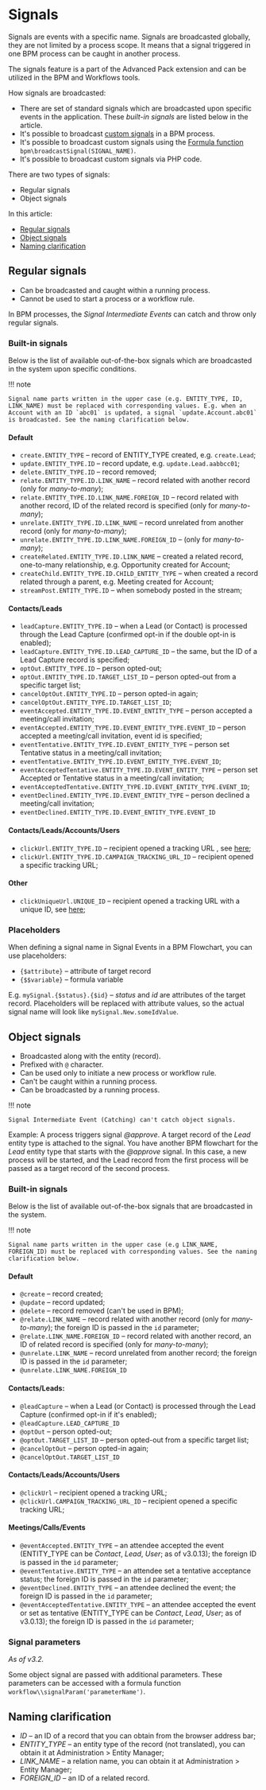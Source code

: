 # Signals

Signals are events with a specific name. Signals are broadcasted globally, they are not limited by a process scope. It means that a signal triggered in one BPM process can be caught in another process.

The signals feature is a part of the Advanced Pack extension and can be utilized in the BPM and Workflows tools.

How signals are broadcasted:

* There are set of standard signals which are broadcasted upon specific events in the application. These *built-in signals* are listed below in the article.
* It's possible to broadcast [custom signals](bpm-events.md#signal-intermediate-event-throwing) in a BPM process.
* It's possible to broadcast custom signals using the [Formula function](bpm-formula.md#bpmbroadcastsignal) `bpm\broadcastSignal(SIGNAL_NAME)`.
* It's possible to broadcast custom signals via PHP code.

There are two types of signals:

* Regular signals
* Object signals

In this article:

* [Regular signals](#regular-signals)
* [Object signals](#object-signals)
* [Naming clarification](#naming-clarification)

## Regular signals

* Can be broadcasted and caught within a running process.
* Cannot be used to start a process or a workflow rule.

In BPM processes, the *Signal Intermediate Events* can catch and throw only regular signals.

### Built-in signals

Below is the list of available out-of-the-box signals which are broadcasted in the system upon specific conditions.

!!! note

    Signal name parts written in the upper case (e.g. ENTITY_TYPE, ID, LINK_NAME) must be replaced with corresponding values. E.g. when an Account with an ID `abc01` is updated, a signal `update.Account.abc01` is broadcasted. See the naming clarification below.

#### Default

* `create.ENTITY_TYPE` – record of ENTITY_TYPE created, e.g. `create.Lead`;
* `update.ENTITY_TYPE.ID` – record update, e.g. `update.Lead.aabbcc01`;
* `delete.ENTITY_TYPE.ID` – record removed;
* `relate.ENTITY_TYPE.ID.LINK_NAME` – record related with another record (only for *many-to-many*);
* `relate.ENTITY_TYPE.ID.LINK_NAME.FOREIGN_ID` – record related with another record, ID of the related record is specified (only for *many-to-many*);
* `unrelate.ENTITY_TYPE.ID.LINK_NAME` – record unrelated from another record (only for *many-to-many*);
* `unrelate.ENTITY_TYPE.ID.LINK_NAME.FOREIGN_ID` – (only for *many-to-many*);
* `createRelated.ENTITY_TYPE.ID.LINK_NAME` – created a related record, one-to-many relationship, e.g. Opportunity created for Account;
* `createChild.ENTITY_TYPE.ID.CHILD_ENTITY_TYPE` – when created a record related through a parent, e.g. Meeting created for Account;
* `streamPost.ENTITY_TYPE.ID` – when somebody posted in the stream;

#### Contacts/Leads

* `leadCapture.ENTITY_TYPE.ID` – when a Lead (or Contact) is processed through the Lead Capture (confirmed opt-in if the double opt-in is enabled);
* `leadCapture.ENTITY_TYPE.ID.LEAD_CAPTURE_ID` – the same, but the ID of a Lead Capture record is specified;
* `optOut.ENTITY_TYPE.ID` – person opted-out;
* `optOut.ENTITY_TYPE.ID.TARGET_LIST_ID` – person opted-out from a specific target list;
* `cancelOptOut.ENTITY_TYPE.ID` – person opted-in again;
* `cancelOptOut.ENTITY_TYPE.ID.TARGET_LIST_ID`;
* `eventAccepted.ENTITY_TYPE.ID.EVENT_ENTITY_TYPE` – person accepted a meeting/call invitation;
* `eventAccepted.ENTITY_TYPE.ID.EVENT_ENTITY_TYPE.EVENT_ID` – person accepted a meeting/call invitation, event id is specified;
* `eventTentative.ENTITY_TYPE.ID.EVENT_ENTITY_TYPE` – person set Tentative status in a meeting/call invitation;
* `eventTentative.ENTITY_TYPE.ID.EVENT_ENTITY_TYPE.EVENT_ID`;
* `eventAcceptedTentative.ENTITY_TYPE.ID.EVENT_ENTITY_TYPE` – person set Accepted or Tentative status in a meeting/call invitation;
* `eventAcceptedTentative.ENTITY_TYPE.ID.EVENT_ENTITY_TYPE.EVENT_ID`;
* `eventDeclined.ENTITY_TYPE.ID.EVENT_ENTITY_TYPE` – person declined a meeting/call invitation;
* `eventDeclined.ENTITY_TYPE.ID.EVENT_ENTITY_TYPE.EVENT_ID`

#### Contacts/Leads/Accounts/Users

* `clickUrl.ENTITY_TYPE.ID` – recipient opened a tracking URL , see [here](bpm-tracking-urls.md);
* `clickUrl.ENTITY_TYPE.ID.CAMPAIGN_TRACKING_URL_ID` – recipient opened a specific tracking URL;

#### Other

* `clickUniqueUrl.UNIQUE_ID` – recipient opened a tracking URL with a unique ID, see [here](bpm-tracking-urls.md);

### Placeholders

When defining a signal name in Signal Events in a BPM Flowchart, you can use placeholders:

* `{$attribute}` – attribute of target record
* `{$$variable}` – formula variable

E.g. `mySignal.{$status}.{$id}` – *status* and *id* are attributes of the target record. Placeholders will be replaced with attribute values, so the actual signal name will look like `mySignal.New.someIdValue`.

## Object signals

* Broadcasted along with the entity (record).
* Prefixed with `@` character.
* Can be used only to initiate a new process or workflow rule.
* Can't be caught within a running process.
* Can be broadcasted by a running process. 

!!! note

    Signal Intermediate Event (Catching) can't catch object signals. 

Example: A process triggers signal *@approve*. A target record of the *Lead* entity type is attached to the signal. You have another BPM flowchart for the *Lead* entity type that starts with the *@approve* signal. In this case, a new process will be started, and the Lead record from the first process will be passed as a target record of the second process. 

### Built-in signals

Below is the list of available out-of-the-box signals that are broadcasted in the system.

!!! note

    Signal name parts written in the upper case (e.g LINK_NAME, FOREIGN_ID) must be replaced with corresponding values. See the naming clarification below.

#### Default

* `@create` – record created;
* `@update` – record updated;
* `@delete` – record removed (can't be used in BPM);
* `@relate.LINK_NAME` – record related with another record (only for *many-to-many*); the foreign ID is passed in the `id` parameter;
* `@relate.LINK_NAME.FOREIGN_ID` – record related with another record, an ID of related record is specified (only for *many-to-many*);
* `@unrelate.LINK_NAME` – record unrelated from another record; the foreign ID is passed in the `id` parameter;
* `@unrelate.LINK_NAME.FOREIGN_ID`

#### Contacts/Leads:

* `@leadCapture` – when a Lead (or Contact) is processed through the Lead Capture (confirmed opt-in if it's enabled);
* `@leadCapture.LEAD_CAPTURE_ID`
* `@optOut` – person opted-out;
* `@optOut.TARGET_LIST_ID` – person opted-out from a specific target list;
* `@cancelOptOut` – person opted-in again;
* `@cancelOptOut.TARGET_LIST_ID`

#### Contacts/Leads/Accounts/Users

* `@clickUrl` – recipient opened a tracking URL;
* `@clickUrl.CAMPAIGN_TRACKING_URL_ID` – recipient opened a specific tracking URL;

#### Meetings/Calls/Events

* `@eventAccepted.ENTITY_TYPE` – an attendee accepted the event (ENTITY_TYPE can be *Contact*, *Lead*, *User*; as of v3.0.13); the foreign ID is passed in the `id` parameter;
* `@eventTentative.ENTITY_TYPE` – an attendee set a tentative acceptance status; the foreign ID is passed in the `id` parameter;
* `@eventDeclined.ENTITY_TYPE` – an attendee declined the event; the foreign ID is passed in the `id` parameter;
* `@eventAcceptedTentative.ENTITY_TYPE` – an attendee accepted the event or set as tentative (ENTITY_TYPE can be *Contact*, *Lead*, *User*; as of v3.0.13); the foreign ID is passed in the `id` parameter;

### Signal parameters

*As of v3.2.*

Some object signal are passed with additional parameters. These parameters can be accessed with a formula function `workflow\\signalParam('parameterName')`.

## Naming clarification

* *ID* – an ID of a record that you can obtain from the browser address bar;
* *ENTITY_TYPE* – an entity type of the record (not translated), you can obtain it at Administration > Entity Manager;
* *LINK_NAME* – a relation name, you can obtain it at Administration > Entity Manager;
* *FOREIGN_ID* – an ID of a related record.
